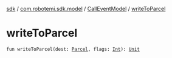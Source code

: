 [sdk](../../index.md) / [com.robotemi.sdk.model](../index.md) / [CallEventModel](index.md) / [writeToParcel](./write-to-parcel.md)

# writeToParcel

`fun writeToParcel(dest: `[`Parcel`](https://developer.android.com/reference/android/os/Parcel.html)`, flags: `[`Int`](https://kotlinlang.org/api/latest/jvm/stdlib/kotlin/-int/index.html)`): `[`Unit`](https://kotlinlang.org/api/latest/jvm/stdlib/kotlin/-unit/index.html)